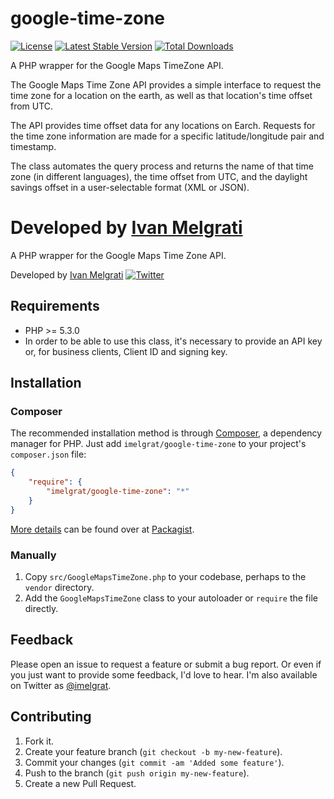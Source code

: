 google-time-zone
==================

[![License](https://poser.pugx.org/imelgrat/google-time-zone/license)](https://packagist.org/packages/imelgrat/google-time-zone)
[![Latest Stable Version](https://poser.pugx.org/imelgrat/google-time-zone/v/stable)](https://packagist.org/packages/imelgrat/google-time-zone)
[![Total Downloads](https://poser.pugx.org/imelgrat/google-time-zone/downloads)](https://packagist.org/packages/imelgrat/google-time-zone)

A PHP wrapper for the Google Maps TimeZone API. 

The Google Maps Time Zone API provides a simple interface to request the time zone for a location on the earth, as well as that location's time offset from UTC.

The API provides time offset data for any locations on Earch. Requests for the time zone information are made for a specific latitude/longitude pair and timestamp. 

The class automates the query process and returns the name of that time zone (in different languages), the time offset from UTC, and the daylight savings offset in a user-selectable format (XML or JSON).


Developed by [Ivan Melgrati](https://imelgrat.me) 
=======
A PHP wrapper for the Google Maps Time Zone API.

Developed by [Ivan Melgrati](https://imelgrat.me) [![Twitter](https://img.shields.io/twitter/url/https/github.com/imelgrat/tab-collapse.svg?style=social)](https://twitter.com/imelgrat)

Requirements
------------

*   PHP >= 5.3.0
*   In order to be able to use this class, it's necessary to provide an API key or, for business clients, Client ID and signing key.

Installation
------------

### Composer

The recommended installation method is through
[Composer](http://getcomposer.org/), a dependency manager for PHP. Just add
`imelgrat/google-time-zone` to your project's `composer.json` file:

```json
{
    "require": {
        "imelgrat/google-time-zone": "*"
    }
}
```

[More details](http://packagist.org/packages/imelgrat/google-time-zone) can be found over at [Packagist](http://packagist.org).

### Manually

1.  Copy `src/GoogleMapsTimeZone.php` to your codebase, perhaps to the `vendor`
    directory.
2.  Add the `GoogleMapsTimeZone` class to your autoloader or `require` the file
    directly.

Feedback
--------

Please open an issue to request a feature or submit a bug report. Or even if
you just want to provide some feedback, I'd love to hear. I'm also available on
Twitter as [@imelgrat](https://twitter.com/imelgrat).

Contributing
------------

1.  Fork it.
2.  Create your feature branch (`git checkout -b my-new-feature`).
3.  Commit your changes (`git commit -am 'Added some feature'`).
4.  Push to the branch (`git push origin my-new-feature`).
5.  Create a new Pull Request.
